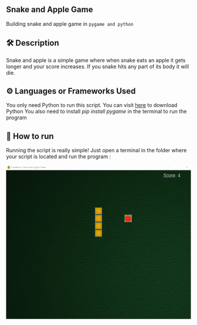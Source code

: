 ## Snake and Apple Game
Building snake and apple game in `pygame and python`

## 🛠️ Description

Snake and apple is a simple game where when snake eats an apple it gets longer and your score increases. If you snake hits any part of its body it will die.

## ⚙️ Languages or Frameworks Used

You only need Python to run this script. You can visit [here](https://www.python.org/downloads/) to download Python
You also need to install <i>pip install pygame</i> in the terminal to run the program

## 🌟 How to run

Running the script is really simple! Just open a terminal in the folder where your script is located and run the program :

![](game_preview.gif)
